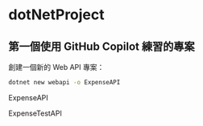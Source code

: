 # dotNetProject

## 第一個使用 GitHub Copilot 練習的專案

創建一個新的 Web API 專案：

```bash
dotnet new webapi -o ExpenseAPI
```

ExpenseAPI

ExpenseTestAPI
 
 
